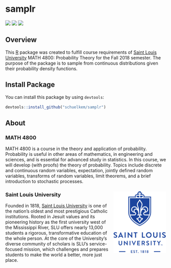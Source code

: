 # samplr
[![](https://img.shields.io/badge/MATH-4800-brightgreen.svg)](https://github.com/schuelkem/samplr/)
[![](https://img.shields.io/badge/lesson%20status-under%20development-red.svg)](https://github.com/schuelkem/samplr/)
[![](https://img.shields.io/github/last-commit/schuelkem/samplr.svg)](https://github.com/schuelkem/samplr/commits/master)

## Overview
This [R](https://cloud.r-project.org) package was created to fulfill course requirements of [Saint Louis University](https://www.slu.edu) MATH 4800: Probability Theory for the Fall 2018 semester. The purpose of the package is to sample from continuous distributions given their probability density functions.

## Install Package
You can install this package by using `devtools`:

```r
devtools::install_github("schuelkem/samplr")
```

## About

### MATH 4800
MATH 4800 is a course in the theory and application of probability. Probability is useful in other areas of mathematics, in engineering and sciences, and is essential for advanced study in statistics. In this course, we will develop (with proofs) the theory of probability. Topics include discrete and continuous random variables, expectation, jointly defined random variables, transforms of random variables, limit theorems, and a brief introduction to stochastic processes.

### Saint Louis University <img src="/img/sluLogo.png" align="right" />
Founded in 1818, [Saint Louis University](https://www.slu.edu) is one of the nation’s oldest and most prestigious Catholic institutions. Rooted in Jesuit values and its pioneering history as the first university west of the Mississippi River, SLU offers nearly 13,000 students a rigorous, transformative education of the whole person. At the core of the University’s diverse community of scholars is SLU’s service-focused mission, which challenges and prepares students to make the world a better, more just place.
